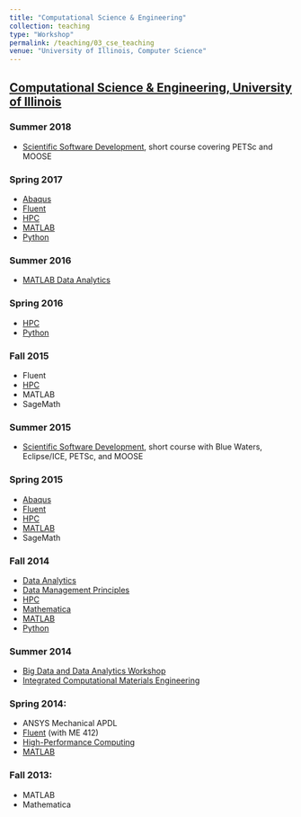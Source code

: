 ```yaml
---
title: "Computational Science & Engineering"
collection: teaching
type: "Workshop"
permalink: /teaching/03_cse_teaching
venue: "University of Illinois, Computer Science"
---
```


##  [Computational Science & Engineering, University of Illinois](https://cse.illinois.edu)

### Summer 2018

-   [Scientific Software Development](https://uiuc-cse.github.io/scidev-su18), short course covering PETSc and MOOSE

### Spring 2017

-   [Abaqus](https://uiuc-cse.github.io/abaqus-sp17)
-   [Fluent](https://uiuc-cse.github.io/fluent-sp17)
-   [HPC](https://uiuc-cse.github.io/hpc-sp17)
-   [MATLAB](https://uiuc-cse.github.io/matlab-sp17)
-   [Python](https://uiuc-cse.github.io/python-sp17)

### Summer 2016

-   [MATLAB Data Analytics](https://davis68.github.io/matlab-su16)

### Spring 2016

-   [HPC](https://uiuc-cse.github.io/hpc-sp16)
-   [Python](https://uiuc-cse.github.io/python-sp16)

### Fall 2015

-   Fluent
-   [HPC](https://maxim-belkin.github.io/hpc-fa15)
-   MATLAB
-   SageMath

### Summer 2015

-   [Scientific Software Development](https://uiuc-cse.github.io/scidev-su15), short course with Blue Waters, Eclipse/ICE, PETSc, and MOOSE

### Spring 2015

-   [Abaqus](https://uiuc-cse.github.io/abaqus-sp15)
-   [Fluent](https://uiuc-cse.github.io/fluent-sp15)
-   [HPC](https://uiuc-cse.github.io/hpc-sp15)
-   [MATLAB](https://uiuc-cse.github.io/matlab-sp15)
-   SageMath

### Fall 2014

-   [Data Analytics](https://uiuc-cse.github.io/data-fa14)
-   [Data Management Principles](https://uiuc-cse.github.io/2015-09-14-ilgisa/)
-   [HPC](https://uiuc-cse.github.io/hpc-fa14)
-   [Mathematica](https://uiuc-cse.github.io/mathematica-fa14)
-   [MATLAB](https://uiuc-cse.github.io/matlab-fa14)
-   [Python](https://uiuc-cse.github.io/python-fa14)

### Summer 2014

-   [Big Data and Data Analytics Workshop](https://uiuc-cse.github.io/bdda-su14)
-   [Integrated Computational Materials Engineering](https://uiuc-cse.github.io/icme-su14)

### Spring 2014:

-   ANSYS Mechanical APDL
-   [Fluent](http://uiuc-cse.github.io/fluent-sp14) (with ME 412)
-   [High-Performance Computing](http://uiuc-cse.github.io/hpc-sp14)
-   [MATLAB](uiuc-cse.github.io/matlab-sp14)

### Fall 2013:

-   MATLAB
-   Mathematica
